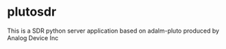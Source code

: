 # plutosdr
This is a SDR python server application based on adalm-pluto produced by Analog Device Inc
